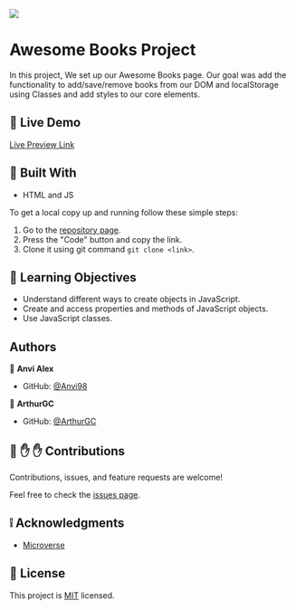 ![](https://img.shields.io/badge/Microverse-blueviolet)

# Awesome Books Project

In this project, We set up our Awesome Books page. Our goal was add the functionality to add/save/remove books from our DOM and localStorage using Classes and add styles to our core elements. 

## :red_circle: Live Demo

[Live Preview Link](https://arthurgc.github.io/awesome-books-project/)

## :hammer: Built With

- HTML and JS

To get a local copy up and running follow these simple steps:

1. Go to the [repository page](https://github.com/ArthurGC/awesome-books-project/tree/add-functionality-objects).
2. Press the "Code" button and copy the link.
3. Clone it using git command `git clone <link>`.

## :blue_book: Learning Objectives

- Understand different ways to create objects in JavaScript.
- Create and access properties and methods of JavaScript objects.
- Use JavaScript classes.

## Authors

👤 **Anvi Alex**

- GitHub: [@Anvi98](https://github.com/Anvi98)

👤 **ArthurGC**

- GitHub: [@ArthurGC](https://github.com/ArthurGC)


## 🤝 :raised_hand: :raised_hand: Contributions

Contributions, issues, and feature requests are welcome!

Feel free to check the [issues page](https://github.com/ArthurGC/awesome-books-project/issues).

## :grey_exclamation: Acknowledgments

- [Microverse](https://www.microverse.org/)

## 📝 License

This project is [MIT](LICENSE) licensed.
